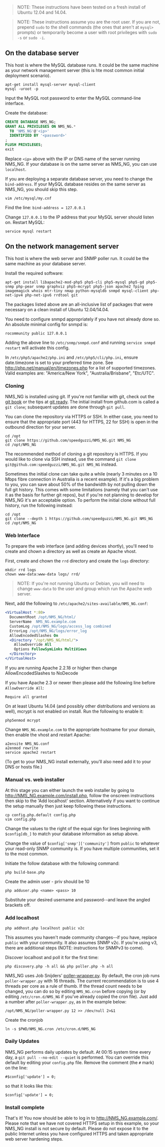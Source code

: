 
> NOTE: These instructions have been tested on a fresh install of Ubuntu 12.04 and 14.04.

> NOTE: These instructions assume you are the root user.  If you are not, prepend `sudo` to the shell commands (the ones that aren't at `mysql>` prompts) or temporarily become a user with root privileges with `sudo -s` or `sudo -i`.

## On the database server ##

This host is where the MySQL database runs.  It could be the same machine as your network management server (this is hte most common initial deployment scenario).

    apt-get install mysql-server mysql-client
    mysql -uroot -p

Input the MySQL root password to enter the MySQL command-line interface.

Create the database:

```sql
CREATE DATABASE NMS_NG;
GRANT ALL PRIVILEGES ON NMS_NG.*
  TO 'NMS_NG'@'<ip>'
  IDENTIFIED BY '<password>'
;
FLUSH PRIVILEGES;
exit
```

Replace `<ip>` above with the IP or DNS name of the server running NMS_NG.  If your database is on the same server as NMS_NG, you can use `localhost`.

If you are deploying a separate database server, you need to change the `bind-address`.  If your MySQL database resides on the same server as NMS_NG, you should skip this step.

    vim /etc/mysql/my.cnf

Find the line: `bind-address = 127.0.0.1`

Change `127.0.0.1` to the IP address that your MySQL server should listen on.  Restart MySQL:

    service mysql restart

## On the network management server ##

This host is where the web server and SNMP poller run.  It could be the same machine as your database server.

Install the required software:

    apt-get install libapache2-mod-php5 php5-cli php5-mysql php5-gd php5-snmp php-pear snmp graphviz php5-mcrypt php5-json apache2 fping imagemagick whois mtr-tiny nmap python-mysqldb snmpd mysql-client php-net-ipv4 php-net-ipv6 rrdtool git

The packages listed above are an all-inclusive list of packages that were necessary on a clean install of Ubuntu 12.04/14.04.

You need to configure snmpd appropriately if you have not already done so.  An absolute minimal config for snmpd is:

    rocommunity public 127.0.0.1

Adding the above line to `/etc/snmp/snmpd.conf` and running `service snmpd restart` will activate this config.

In `/etc/php5/apache2/php.ini` and `/etc/php5/cli/php.ini`, ensure date.timezone is set to your preferred time zone.  See http://php.net/manual/en/timezones.php for a list of supported timezones.  Valid
examples are: "America/New York", "Australia/Brisbane", "Etc/UTC".

### Cloning ###

NMS_NG is installed using git.  If you're not familiar with git, check out the [git book][2] or the tips at [git ready][3].  The initial install from github.com is called a `git clone`; subsequent updates are done through `git pull`.

You can clone the repository via HTTPS or SSH.  In either case, you need to ensure that the appropriate port (443 for HTTPS, 22 for SSH) is open in the outbound direction for your server.

    cd /opt
    git clone https://github.com/speedguzzi/NMS_NG.git NMS_NG
    cd /opt/NMS_NG

The recommended method of cloning a git repository is HTTPS.  If you would like to clone via SSH instead, use the command `git clone git@github.com:speedguzzi/NMS_NG.git NMS_NG` instead.

Sometimes the initial clone can take quite a while (nearly 3 minutes on a 10 Mbps fibre connection in Australia is a recent example).  If it's a big problem to you, you can save about 50% of the bandwidth by not pulling down the full git history.  This comes with some limitations (namely that you can't use it as the basis for further git repos), but if you're not planning to develop for NMS_NG it's an acceptable option.  To perform the initial clone without full history, run the following instead:

    cd /opt
    git clone --depth 1 https://github.com/speedguzzi/NMS_NG.git NMS_NG
    cd /opt/NMS_NG


### Web Interface ###

To prepare the web interface (and adding devices shortly), you'll need to create and chown a directory as well as create an Apache vhost.

First, create and chown the `rrd` directory and create the `logs` directory:

    mkdir rrd logs
    chown www-data:www-data logs/ rrd/

> NOTE: If you're not running Ubuntu or Debian, you will need to change `www-data` to the user and group which run the Apache web server.

Next, add the following to `/etc/apache2/sites-available/NMS_NG.conf`:

```apache
<VirtualHost *:80>
  DocumentRoot /opt/NMS_NG/html/
  ServerName  NMS_NG.example.com
  CustomLog /opt/NMS_NG/logs/access_log combined
  ErrorLog /opt/NMS_NG/logs/error_log
  AllowEncodedSlashes On
  <Directory "/opt/NMS_NG/html/">
    AllowOverride All
    Options FollowSymLinks MultiViews
  </Directory>
</VirtualHost>
```

If you are running Apache 2.2.18 or higher then change AllowEncodedSlashes to NoDecode

If you have Apache 2.3 or newer then please add the following line before `AllowOverride All`:

    Require all granted

On at least Ubuntu 14.04 (and possibly other distributions and versions as well), mcrypt is not enabled on install.  Run the following to enable it:

    php5enmod mcrypt

Change `NMS_NG.example.com` to the appropriate hostname for your domain, then enable the vhost and restart Apache:

    a2ensite NMS_NG.conf
    a2enmod rewrite
    service apache2 restart

(To get to your NMS_NG install externally, you'll also need add it to your DNS or hosts file.)

### Manual vs. web installer ###

At this stage you can either launch the web installer by going to http://NMS_NG.example.com/install.php, follow the onscreen instructions then skip to the 'Add localhost' section. Alternatively if you want to continue the setup manually then just keep following these instructions.

    cp config.php.default config.php
    vim config.php

Change the values to the right of the equal sign for lines beginning with `$config[db_]` to match your database information as setup above.

Change the value of `$config['snmp']['community']` from `public` to whatever your read-only SNMP community is.  If you have multiple communities, set it to the most common.

Initiate the follow database with the following command:

    php build-base.php

Create the admin user - priv should be 10

    php adduser.php <name> <pass> 10

Substitute your desired username and password--and leave the angled brackets off.

### Add localhost ###

    php addhost.php localhost public v2c

This assumes you haven't made community changes--if you have, replace `public` with your community.  It also assumes SNMP v2c.  If you're using v3, there are additional steps (NOTE: instructions for SNMPv3 to come).

Discover localhost and poll it for the first time:

    php discovery.php -h all && php poller.php -h all

NMS_NG uses Job Snijders' [poller-wrapper.py][1].  By default, the cron job runs `poller-wrapper.py` with 16 threads.  The current recommendation is to use 4 threads per core as a rule of thumb.  If the thread count needs to be changed, you can do so by editing `NMS_NG.cron` before copying (or by editing `/etc/cron.d/NMS_NG` if you've already copied the cron file).  Just add a number after `poller-wrapper.py`, as in the example below:

    /opt/NMS_NG/poller-wrapper.py 12 >> /dev/null 2>&1

Create the cronjob

    ln -s $PWD/NMS_NG.cron /etc/cron.d/NMS_NG

### Daily Updates ###

NMS_NG performs daily updates by default.  At 00:15 system time every day, a `git pull --no-edit --quiet` is performed.  You can override this default by editing your `config.php` file.  Remove the comment (the `#` mark) on the line:

    #$config['update'] = 0;

so that it looks like this:

    $config['update'] = 0;

### Install complete ###

That's it!  You now should be able to log in to http://NMS_NG.example.com/.  Please note that we have not covered HTTPS setup in this example, so your NMS_NG install is not secure by default.  Please do not expose it to the public Internet unless you have configured HTTPS and taken appropriate web server hardening steps.

[1]: https://github.com/Atrato/observium-poller-wrapper
[2]: http://git-scm.com/book
[3]: http://gitready.com/